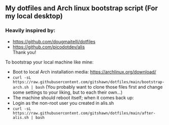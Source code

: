 ## My dotfiles and Arch linux bootstrap script (For my local desktop)

### Heavily inspired by:
- https://github.com/dougmaitelli/dotfiles
- https://github.com/picodotdev/alis
<BR>Thank you!

To bootstrap your local machine like mine:
- Boot to local Arch installation media:
  https://archlinux.org/download/
- `curl -sL https://raw.githubusercontent.com/gitshawn/dotfiles/main/bootstrap-arch.sh | bash`
(You probably want to clone those files first and change some settings to your liking, but to each their own...)
- The machine should reboot itself; when it comes back up:
- Login as the non-root user you created in alis.sh
- `curl -sL https://raw.githubusercontent.com/gitshawn/dotfiles/main/after-alis.sh | bash`
